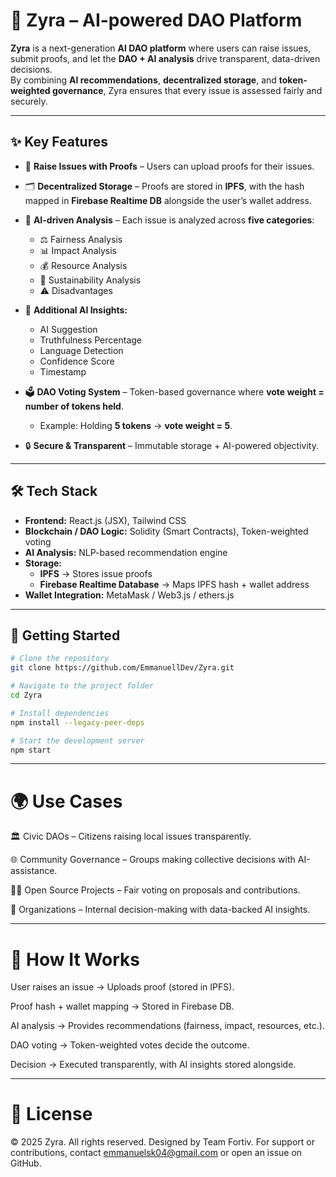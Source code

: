 # 🤖 Zyra – AI-powered DAO Platform

**Zyra** is a next-generation **AI DAO platform** where users can raise issues, submit proofs, and let the **DAO + AI analysis** drive transparent, data-driven decisions.  
By combining **AI recommendations**, **decentralized storage**, and **token-weighted governance**, Zyra ensures that every issue is assessed fairly and securely.  

---

## ✨ Key Features

- 📌 **Raise Issues with Proofs** – Users can upload proofs for their issues.  
- 🗂 **Decentralized Storage** – Proofs are stored in **IPFS**, with the hash mapped in **Firebase Realtime DB** alongside the user’s wallet address.  
- 🤖 **AI-driven Analysis** – Each issue is analyzed across **five categories**:  
  - ⚖️ Fairness Analysis  
  - 📊 Impact Analysis  
  - 💰 Resource Analysis  
  - 🌱 Sustainability Analysis  
  - ⚠️ Disadvantages  

- 🧠 **Additional AI Insights:**  
  - AI Suggestion  
  - Truthfulness Percentage  
  - Language Detection  
  - Confidence Score  
  - Timestamp  

- 🗳 **DAO Voting System** – Token-based governance where **vote weight = number of tokens held**.  
  - Example: Holding **5 tokens** → **vote weight = 5**.  

- 🔒 **Secure & Transparent** – Immutable storage + AI-powered objectivity.  

---

## 🛠️ Tech Stack

- **Frontend:** React.js (JSX), Tailwind CSS  
- **Blockchain / DAO Logic:** Solidity (Smart Contracts), Token-weighted voting  
- **AI Analysis:** NLP-based recommendation engine  
- **Storage:**  
  - **IPFS** → Stores issue proofs  
  - **Firebase Realtime Database** → Maps IPFS hash + wallet address  
- **Wallet Integration:** MetaMask / Web3.js / ethers.js  

---

## 🚀 Getting Started

```bash
# Clone the repository
git clone https://github.com/EmmanuellDev/Zyra.git

# Navigate to the project folder
cd Zyra

# Install dependencies
npm install --legacy-peer-deps

# Start the development server
npm start
```
---

# 🌍 Use Cases

🏛 Civic DAOs – Citizens raising local issues transparently.

🌐 Community Governance – Groups making collective decisions with AI-assistance.

🧑‍💻 Open Source Projects – Fair voting on proposals and contributions.

🏢 Organizations – Internal decision-making with data-backed AI insights.

---

# 🎯 How It Works

User raises an issue → Uploads proof (stored in IPFS).

Proof hash + wallet mapping → Stored in Firebase DB.

AI analysis → Provides recommendations (fairness, impact, resources, etc.).

DAO voting → Token-weighted votes decide the outcome.

Decision → Executed transparently, with AI insights stored alongside.

---

# 📜 License
© 2025 Zyra. All rights reserved. Designed by Team Fortiv.
For support or contributions, contact emmanuelsk04@gmail.com or open an issue on GitHub.
